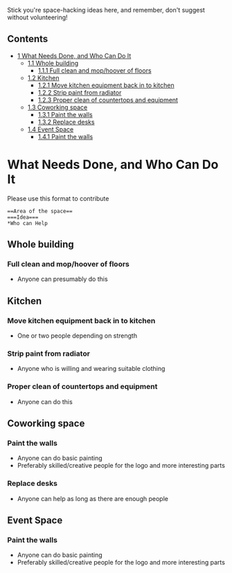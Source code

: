 Stick you're space-hacking ideas here, and remember, don't suggest without volunteering!

Contents
--------

-   [1 What Needs Done, and Who Can Do It](#What_Needs_Done.2C_and_Who_Can_Do_It)
    -   [1.1 Whole building](#Whole_building)
        -   [1.1.1 Full clean and mop/hoover of floors](#Full_clean_and_mop.2Fhoover_of_floors)
    -   [1.2 Kitchen](#Kitchen)
        -   [1.2.1 Move kitchen equipment back in to kitchen](#Move_kitchen_equipment_back_in_to_kitchen)
        -   [1.2.2 Strip paint from radiator](#Strip_paint_from_radiator)
        -   [1.2.3 Proper clean of countertops and equipment](#Proper_clean_of_countertops_and_equipment)
    -   [1.3 Coworking space](#Coworking_space)
        -   [1.3.1 Paint the walls](#Paint_the_walls)
        -   [1.3.2 Replace desks](#Replace_desks)
    -   [1.4 Event Space](#Event_Space)
        -   [1.4.1 Paint the walls](#Paint_the_walls_2)

What Needs Done, and Who Can Do It
==================================

Please use this format to contribute

``` {lang="mediawiki"}
==Area of the space==
===Idea===
*Who can Help
```

Whole building
--------------

### Full clean and mop/hoover of floors

-   Anyone can presumably do this

Kitchen
-------

### Move kitchen equipment back in to kitchen

-   One or two people depending on strength

### Strip paint from radiator

-   Anyone who is willing and wearing suitable clothing

### Proper clean of countertops and equipment

-   Anyone can do this

Coworking space
---------------

### Paint the walls

-   Anyone can do basic painting
-   Preferably skilled/creative people for the logo and more interesting parts

### Replace desks

-   Anyone can help as long as there are enough people

Event Space
-----------

### Paint the walls

-   Anyone can do basic painting
-   Preferably skilled/creative people for the logo and more interesting parts
